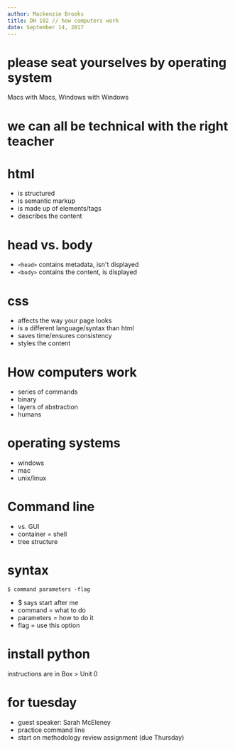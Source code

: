 ```yaml
---
author: Mackenzie Brooks
title: DH 102 // how computers work
date: September 14, 2017
---
```


# please seat yourselves by operating system 
Macs with Macs, Windows with Windows

# we can all be technical with the right teacher	

# html
* is structured 
* is semantic markup
* is made up of elements/tags
* describes the content

# head vs. body
* ```<head>``` contains metadata, isn't displayed
* ```<body>``` contains the content, is displayed

# css
* affects the way your page looks
* is a different language/syntax than html
* saves time/ensures consistency
* styles the content

# How computers work 
* series of commands
* binary
* layers of abstraction
* humans

# operating systems
* windows
* mac
* unix/linux

# Command line 
* vs. GUI
* container = shell 
* tree structure

# syntax
```$ command parameters -flag ```

* $ says start after me
* command = what to do
* parameters = how to do it
* flag = use this option

# install python 
instructions are in Box > Unit 0

# for tuesday
* guest speaker: Sarah McEleney
* practice command line
* start on methodology review assignment (due Thursday)